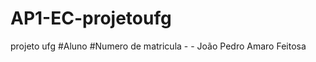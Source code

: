 # AP1-EC-projetoufg
projeto ufg
#Aluno
#Numero de matricula -              - João Pedro Amaro Feitosa
